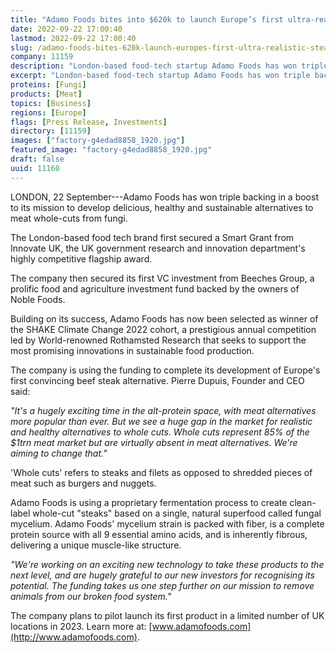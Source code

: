 ```yaml
---
title: "Adamo Foods bites into $620k to launch Europe’s first ultra-realistic “steak” alternative"
date: 2022-09-22 17:00:40
lastmod: 2022-09-22 17:00:40
slug: /adamo-foods-bites-620k-launch-europes-first-ultra-realistic-steak-alternative
company: 11159
description: "London-based food-tech startup Adamo Foods has won triple backing in a boost to its mission to develop delicious, healthy and sustainable alternatives to meat whole-cuts from fungi."
excerpt: "London-based food-tech startup Adamo Foods has won triple backing in a boost to its mission to develop delicious, healthy and sustainable alternatives to meat whole-cuts from fungi."
proteins: [Fungi]
products: [Meat]
topics: [Business]
regions: [Europe]
flags: [Press Release, Investments]
directory: [11159]
images: ["factory-g4edad8858_1920.jpg"]
featured_image: "factory-g4edad8858_1920.jpg"
draft: false
uuid: 11160
---
```

LONDON, 22⁠ September---Adamo Foods has won triple backing in a boost to
its mission to develop delicious, healthy and sustainable alternatives
to meat whole-cuts from fungi.

The London-based food tech brand first secured a Smart Grant from
Innovate UK, the UK government research and innovation department's
highly competitive flagship award.

The company then secured its first VC investment from Beeches Group, a
prolific food and agriculture investment fund backed by the owners of
Noble Foods.

Building on its success, Adamo Foods has now been selected as winner of
the SHAKE Climate Change 2022 cohort, a prestigious annual competition
led by World-renowned Rothamsted Research that seeks to support the most
promising innovations in sustainable food production.

The company is using the funding to complete its development of Europe's
first convincing beef steak alternative. Pierre Dupuis, Founder and CEO
said:

*"It's a hugely exciting time in the alt-protein space, with meat
alternatives more popular than ever. But we see a huge gap in the market
for realistic and healthy alternatives to whole cuts. Whole cuts
represent 85% of the \$1trn meat market but are virtually absent in meat
alternatives. We're aiming to change that."*

'Whole cuts' refers to steaks and filets as opposed to shredded pieces
of meat such as burgers and nuggets.

Adamo Foods is using a proprietary fermentation process to create
clean-label whole-cut "steaks" based on a single, natural superfood
called fungal mycelium. Adamo Foods' mycelium strain is packed with
fiber, is a complete protein source with all 9 essential amino acids,
and is inherently fibrous, delivering a unique muscle-like structure.

*"We're working on an exciting new technology to take these products to
the next level, and are hugely grateful to our new investors for
recognising its potential. The funding takes us one step further on our
mission to remove animals from our broken food system."*

The company plans to pilot launch its first product in a limited number
of UK locations in 2023. Learn more at:
[www.adamofoods.com](http://www.adamofoods.com).
